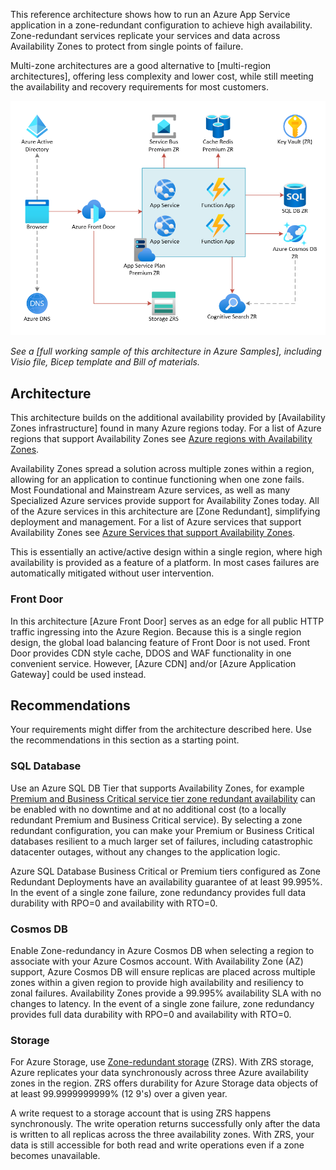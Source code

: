 <!-- cSpell:ignore CNAME -->



This reference architecture shows how to run an Azure App Service application in a zone-redundant configuration to achieve high availability. Zone-redundant services replicate your services and data across Availability Zones to protect from single points of failure.

Multi-zone architectures are a good alternative to [multi-region architectures], offering less complexity and lower cost, while still meeting the availability and recovery requirements for most customers.

![Reference architecture for a web application with high availability](./images/multi-zone-web-app-diagram.png)

*See a [full working sample of this architecture in Azure Samples], including Visio file, Bicep template and Bill of materials.*

## Architecture

This architecture builds on the additional availability provided by [Availability Zones infrastructure] found in many Azure regions today. For a list of Azure regions that support Availability Zones see [Azure regions with Availability Zones][az-regions].

Availability Zones spread a solution across multiple zones within a region, allowing for an application to continue functioning when one zone fails. Most Foundational and Mainstream Azure services, as well as many Specialized Azure services provide support for Availability Zones today. All of the Azure services in this architecture are [Zone Redundant], simplifying deployment and management. For a list of Azure services that support Availability Zones see [Azure Services that support Availability Zones][az-services].

This is essentially an active/active design within a single region, where high availability is provided as a feature of a platform. In most cases failures are automatically mitigated without user intervention.

### Front Door

In this architecture [Azure Front Door] serves as an edge for all public HTTP traffic ingressing into the Azure Region. Because this is a single region design, the global load balancing feature of Front Door is not used. Front Door provides CDN style cache, DDOS and WAF functionality in one convenient service. However, [Azure CDN] and/or [Azure Application Gateway] could be used instead.  

## Recommendations

Your requirements might differ from the architecture described here. Use the recommendations in this section as a starting point.

### SQL Database

Use an Azure SQL DB Tier that supports Availability Zones, for example [Premium and Business Critical service tier zone redundant availability][sql-azs] can be enabled with no downtime and at no additional cost (to a locally redundant Premium and Business Critical service). By selecting a zone redundant configuration, you can make your Premium or Business Critical databases resilient to a much larger set of failures, including catastrophic datacenter outages, without any changes to the application logic.

Azure SQL Database Business Critical or Premium tiers configured as Zone Redundant Deployments have an availability guarantee of at least 99.995%. In the event of a single zone failure, zone redundancy provides full data durability with RPO=0 and availability with RTO=0.

### Cosmos DB

Enable Zone-redundancy in Azure Cosmos DB when selecting a region to associate with your Azure Cosmos account. With Availability Zone (AZ) support, Azure Cosmos DB will ensure replicas are placed across multiple zones within a given region to provide high availability and resiliency to zonal failures. Availability Zones provide a 99.995% availability SLA with no changes to latency. In the event of a single zone failure, zone redundancy provides full data durability with RPO=0 and availability with RTO=0.

### Storage

For Azure Storage, use [Zone-redundant storage][zrs] (ZRS). With ZRS storage, Azure replicates your data synchronously across three Azure availability zones in the region. ZRS offers durability for Azure Storage data objects of at least 99.9999999999% (12 9's) over a given year.

A write request to a storage account that is using ZRS happens synchronously. The write operation returns successfully only after the data is written to all replicas across the three availability zones. With ZRS, your data is still accessible for both read and write operations even if a zone becomes unavailable.


<!-- links -->

[guidance-web-apps-scalability]: ./scalable-web-app.yml
[guidance-web-apps-scalability-devops]: ./scalable-web-app.yml#devops-considerations
[zrs]: https://docs.microsoft.com/en-us/azure/storage/common/storage-redundancy#zone-redundant-storage
[services-by-region]: https://azure.microsoft.com/regions/#services
[sql-rpo]: /azure/sql-database/sql-database-business-continuity#sql-database-features-that-you-can-use-to-provide-business-continuity
[sql-azs]:https://docs.microsoft.com/en-us/azure/azure-sql/database/high-availability-sla#premium-and-business-critical-service-tier-zone-redundant-availability
[az-regions]:https://docs.microsoft.com/en-us/azure/availability-zones/az-region#azure-regions-with-availability-zones
[az-services]:https://docs.microsoft.com/en-us/azure/availability-zones/az-region
